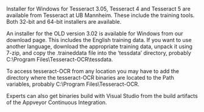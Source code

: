 Installer for Windows for Tesseract 3.05, Tesseract 4 and Tesseract 5 are available from Tesseract at UB Mannheim. These include the training tools. Both 32-bit and 64-bit installers are available.

An installer for the OLD version 3.02 is available for Windows from our download page. This includes the English training data. If you want to use another language, download the appropriate training data, unpack it using 7-zip, and copy the .traineddata file into the ‘tessdata’ directory, probably C:\Program Files\Tesseract-OCR\tessdata.

To access tesseract-OCR from any location you may have to add the directory where the tesseract-OCR binaries are located to the Path variables, probably C:\Program Files\Tesseract-OCR.

Experts can also get binaries build with Visual Studio from the build artifacts of the Appveyor Continuous Integration.